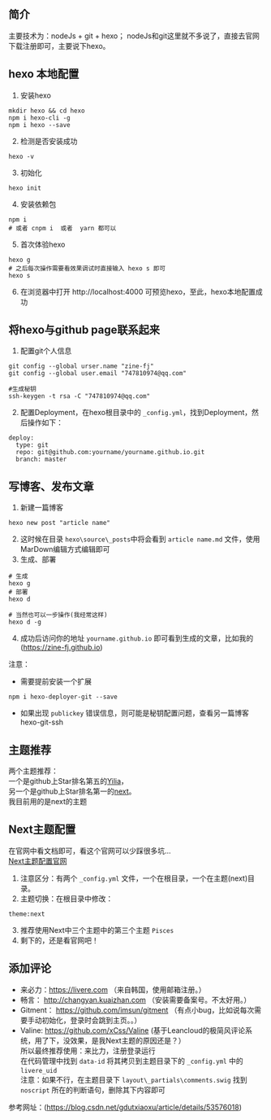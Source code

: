 ## 简介
主要技术为：nodeJs + git + hexo；
nodeJs和git这里就不多说了，直接去官网下载注册即可，主要说下hexo。

## hexo 本地配置
1. 安装hexo
``` shell
mkdir hexo && cd hexo
npm i hexo-cli -g
npm i hexo --save
```
2. 检测是否安装成功
``` shell
hexo -v
```
3. 初始化
``` shell
hexo init
```
4. 安装依赖包
``` shell
npm i
# 或者 cnpm i  或者  yarn 都可以
```
5. 首次体验hexo
``` shell
hexo g
# 之后每次操作需要看效果调试时直接输入 hexo s 即可
hexo s
```
6. 在浏览器中打开 http://localhost:4000 可预览hexo，至此，hexo本地配置成功

## 将hexo与github page联系起来
1. 配置git个人信息
``` shell
git config --global urser.name "zine-fj"
git config --global user.email "747810974@qq.com"

#生成秘钥
ssh-keygen -t rsa -C "747810974@qq.com"
```
2. 配置Deployment，在hexo根目录中的 ``_config.yml``，找到Deployment，然后操作如下：
``` shell
deploy:
  type: git
  repo: git@github.com:yourname/yourname.github.io.git
  branch: master
```

## 写博客、发布文章
1. 新建一篇博客
``` shell
hexo new post "article name"
```
2. 这时候在目录 ``hexo\source\_posts``中将会看到 ``article name.md`` 文件，使用MarDown编辑方式编辑即可
3. 生成、部署
``` shell
# 生成
hexo g
# 部署
hexo d

# 当然也可以一步操作(我经常这样)
hexo d -g
```
4. 成功后访问你的地址 ``yourname.github.io`` 即可看到生成的文章，比如我的(https://zine-fj.github.io)

注意：
* 需要提前安装一个扩展
``` shell
npm i hexo-deployer-git --save
```
* 如果出现 ``publickey`` 错误信息，则可能是秘钥配置问题，查看另一篇博客 hexo-git-ssh

## 主题推荐
两个主题推荐：  
一个是github上Star排名第五的[Yilia](http://litten.me/)，  
另一个是github上Star排名第一的[next](https://notes.iissnan.com/)。  
我目前用的是next的主题  

## Next主题配置
在官网中看文档即可，看这个官网可以少踩很多坑...  
[Next主题配置官网](http://theme-next.iissnan.com/getting-started.html)  

1. 注意区分：有两个 ``_config.yml`` 文件，一个在根目录，一个在主题(next)目录。  
2. 主题切换：在根目录中修改：  
``` shell
theme:next
```
3. 推荐使用Next中三个主题中的第三个主题 ``Pisces``
4. 剩下的，还是看官网吧！

## 添加评论
* 来必力：https://livere.com （来自韩国，使用邮箱注册。）  
* 畅言： http://changyan.kuaizhan.com （安装需要备案号。不太好用。）  
* Gitment： https://github.com/imsun/gitment （有点小bug，比如说每次需要手动初始化，登录时会跳到主页。。）  
* Valine: https://github.com/xCss/Valine (基于Leancloud的极简风评论系统，用了下，没效果，是我Next主题的原因还是？）   
所以最终推荐使用：来比力，注册登录运行  
在代码管理中找到 ``data-id`` 将其拷贝到主题目录下的 ``_config.yml`` 中的 ``livere_uid``  
注意：如果不行，在主题目录下 ``layout\_partials\comments.swig`` 找到 ``noscript`` 所在的判断语句，删除其下内容即可  

参考网址：(https://blog.csdn.net/gdutxiaoxu/article/details/53576018)
